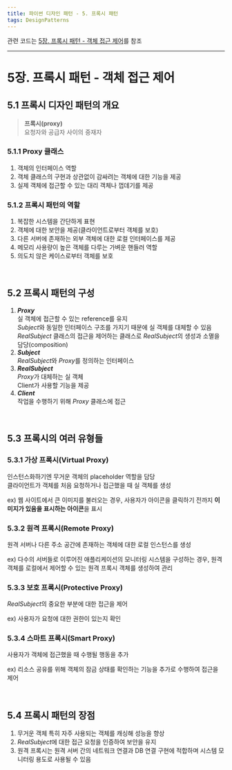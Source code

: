 ```yaml
---
title: 파이썬 디자인 패턴 - 5. 프록시 패턴
tags: DesignPatterns
---
```


관련 코드는 [5장. 프록시 패턴 - 객체 접근 제어](https://github.com/alchemine/design_pattern/tree/main/5%EC%9E%A5.%20%ED%94%84%EB%A1%9D%EC%8B%9C%20%ED%8C%A8%ED%84%B4%20-%20%EA%B0%9D%EC%B2%B4%20%EC%A0%91%EA%B7%BC%20%EC%A0%9C%EC%96%B4)를 참조

<!--more-->
---

# 5장. 프록시 패턴 - 객체 접근 제어
## 5.1 프록시 디자인 패턴의 개요
> **프록시(proxy)**  
요청자와 공급자 사이의 중재자

### 5.1.1 Proxy 클래스
1. 객체의 인터페이스 역할
2. 객체 클래스의 구현과 상관없이 감싸려는 객체에 대한 기능을 제공
3. 실제 객체에 접근할 수 있는 대리 객체나 껍데기를 제공

### 5.1.2 프록시 패턴의 역할
1. 복잡한 시스템을 간단하게 표현
2. 객체에 대한 보안을 제공(클라이언트로부터 객체를 보호)
3. 다른 서버에 존재하는 외부 객체에 대한 로컬 인터페이스를 제공
4. 메모리 사용량이 높은 객체를 다루는 가벼운 핸들러 역할
5. 의도치 않은 케이스로부터 객체를 보호


<br>

## 5.2 프록시 패턴의 구성
1. ***Proxy*** \
실 객체에 접근할 수 있는 reference를 유지 \
*Subject*와 동일한 인터페이스 구조를 가지기 때문에 실 객체를 대체할 수 있음 \
*RealSubject* 클래스의 접근을 제어하는 클래스로 *RealSubject*의 생성과 소멸을 담당(composition)
2. **_Subject_** \
*RealSubject*와 *Proxy*를 정의하는 인터페이스
3. ***RealSubject*** \
*Proxy*가 대체하는 실 객체 \
Client가 사용할 기능을 제공
4. ***Client*** \
작업을 수행하기 위해 *Proxy* 클래스에 접근


<br>

## 5.3 프록시의 여러 유형들
### 5.3.1 가상 프록시(Virtual Proxy)
인스턴스화하기엔 무거운 객체의 placeholder 역할을 담당 \
클라이언트가 객체를 처음 요청하거나 접근했을 때 실 객체를 생성

ex) 웹 사이트에서 큰 이미지를 불러오는 경우, 사용자가 아이콘을 클릭하기 전까지 **이미지가 있음을 표시하는 아이콘**을 표시

### 5.3.2 원격 프록시(Remote Proxy)
원격 서버나 다른 주소 공간에 존재하는 객체에 대한 로컬 인스턴스를 생성

ex) 다수의 서버들로 이루어진 애플리케이션의 모니터링 시스템을 구성하는 경우, 원격 객체를 로컬에서 제어할 수 있는 원격 프록시 객체를 생성하여 관리

### 5.3.3 보호 프록시(Protective Proxy)
*RealSubject*의 중요한 부분에 대한 접근을 제어

ex) 사용자가 요청에 대한 권한이 있는지 확인

### 5.3.4 스마트 프록시(Smart Proxy)
사용자가 객체에 접근했을 때 수행될 행동을 추가

ex) 리소스 공유를 위해 객체의 잠금 상태를 확인하는 기능을 추가로 수행하여 접근을 제어


<br>

## 5.4 프록시 패턴의 장점
1. 무거운 객체 특히 자주 사용되는 객체를 캐싱해 성능을 향상
2. *RealSubject*에 대한 접근 요청을 인증하여 보안을 유지
3. 원격 프록시는 원격 서버 간의 네트워크 연결과 DB 연결 구현에 적합하며 시스템 모니터링 용도로 사용될 수 있음
